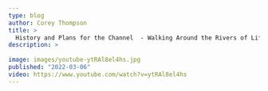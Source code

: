 ```yaml
---
type: blog
author: Corey Thompson
title: >
  History and Plans for the Channel  - Walking Around the Rivers of Life - #11
description: >
  
image: images/youtube-ytRAl8el4hs.jpg
published: "2022-03-06"
video: https://www.youtube.com/watch?v=ytRAl8el4hs
---
```

